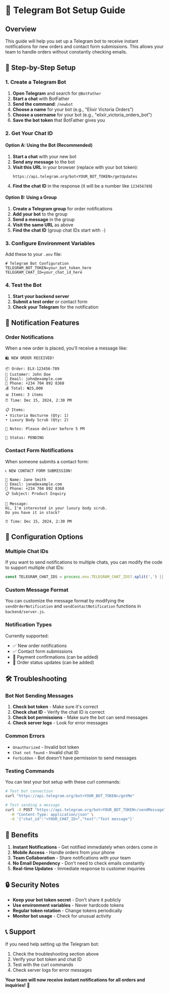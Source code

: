 # 🤖 Telegram Bot Setup Guide

## Overview
This guide will help you set up a Telegram bot to receive instant notifications for new orders and contact form submissions. This allows your team to handle orders without constantly checking emails.

## 🚀 Step-by-Step Setup

### 1. Create a Telegram Bot

1. **Open Telegram** and search for `@BotFather`
2. **Start a chat** with BotFather
3. **Send the command**: `/newbot`
4. **Choose a name** for your bot (e.g., "Elixir Victoria Orders")
5. **Choose a username** for your bot (e.g., "elixir_victoria_orders_bot")
6. **Save the bot token** that BotFather gives you

### 2. Get Your Chat ID

#### Option A: Using the Bot (Recommended)
1. **Start a chat** with your new bot
2. **Send any message** to the bot
3. **Visit this URL** in your browser (replace with your bot token):
   ```
   https://api.telegram.org/bot<YOUR_BOT_TOKEN>/getUpdates
   ```
4. **Find the chat ID** in the response (it will be a number like `123456789`)

#### Option B: Using a Group
1. **Create a Telegram group** for order notifications
2. **Add your bot** to the group
3. **Send a message** in the group
4. **Visit the same URL** as above
5. **Find the chat ID** (group chat IDs start with `-`)

### 3. Configure Environment Variables

Add these to your `.env` file:

```env
# Telegram Bot Configuration
TELEGRAM_BOT_TOKEN=your_bot_token_here
TELEGRAM_CHAT_ID=your_chat_id_here
```

### 4. Test the Bot

1. **Start your backend server**
2. **Submit a test order** or contact form
3. **Check your Telegram** for the notification

## 📱 Notification Features

### Order Notifications
When a new order is placed, you'll receive a message like:

```
🛍️ NEW ORDER RECEIVED!

📦 Order: ELX-123456-789
👤 Customer: John Doe
📧 Email: john@example.com
📱 Phone: +234 704 892 8368
💰 Total: ₦25,000
📊 Items: 3 items
⏰ Time: Dec 15, 2024, 2:30 PM

📋 Items:
• Victoria Nocturne (Qty: 1)
• Luxury Body Scrub (Qty: 2)

📝 Notes: Please deliver before 5 PM

🔗 Status: PENDING
```

### Contact Form Notifications
When someone submits a contact form:

```
📞 NEW CONTACT FORM SUBMISSION!

👤 Name: Jane Smith
📧 Email: jane@example.com
📱 Phone: +234 704 892 8368
📋 Subject: Product Inquiry

💬 Message:
Hi, I'm interested in your luxury body scrub. 
Do you have it in stock?

⏰ Time: Dec 15, 2024, 2:30 PM
```

## 🔧 Configuration Options

### Multiple Chat IDs
If you want to send notifications to multiple chats, you can modify the code to support multiple chat IDs:

```javascript
const TELEGRAM_CHAT_IDS = process.env.TELEGRAM_CHAT_IDS?.split(',') || []
```

### Custom Message Format
You can customize the message format by modifying the `sendOrderNotification` and `sendContactNotification` functions in `backend/server.js`.

### Notification Types
Currently supported:
- ✅ New order notifications
- ✅ Contact form submissions
- 🔄 Payment confirmations (can be added)
- 🔄 Order status updates (can be added)

## 🛠️ Troubleshooting

### Bot Not Sending Messages
1. **Check bot token** - Make sure it's correct
2. **Check chat ID** - Verify the chat ID is correct
3. **Check bot permissions** - Make sure the bot can send messages
4. **Check server logs** - Look for error messages

### Common Errors
- `Unauthorized` - Invalid bot token
- `Chat not found` - Invalid chat ID
- `Forbidden` - Bot doesn't have permission to send messages

### Testing Commands
You can test your bot setup with these curl commands:

```bash
# Test bot connection
curl "https://api.telegram.org/bot<YOUR_BOT_TOKEN>/getMe"

# Test sending a message
curl -X POST "https://api.telegram.org/bot<YOUR_BOT_TOKEN>/sendMessage" \
  -H "Content-Type: application/json" \
  -d '{"chat_id":"<YOUR_CHAT_ID>","text":"Test message"}'
```

## 🎯 Benefits

1. **Instant Notifications** - Get notified immediately when orders come in
2. **Mobile Access** - Handle orders from your phone
3. **Team Collaboration** - Share notifications with your team
4. **No Email Dependency** - Don't need to check emails constantly
5. **Real-time Updates** - Immediate response to customer inquiries

## 🔒 Security Notes

- **Keep your bot token secret** - Don't share it publicly
- **Use environment variables** - Never hardcode tokens
- **Regular token rotation** - Change tokens periodically
- **Monitor bot usage** - Check for unusual activity

## 📞 Support

If you need help setting up the Telegram bot:
1. Check the troubleshooting section above
2. Verify your bot token and chat ID
3. Test with the curl commands
4. Check server logs for error messages

**Your team will now receive instant notifications for all orders and inquiries!** 🎉 